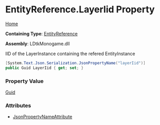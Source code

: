 # EntityReference\.LayerIid Property

[Home](../../../README.md)

**Containing Type**: [EntityReference](../README.md)

**Assembly**: LDtkMonogame\.dll

  
 IID of the LayerInstance containing the refered EntityInstance 

```csharp
[System.Text.Json.Serialization.JsonPropertyName("layerIid")]
public Guid LayerIid { get; set; }
```

### Property Value

[Guid](https://docs.microsoft.com/en-us/dotnet/api/system.guid)

### Attributes

* [JsonPropertyNameAttribute](https://docs.microsoft.com/en-us/dotnet/api/system.text.json.serialization.jsonpropertynameattribute)

